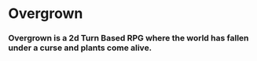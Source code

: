 # Overgrown

### Overgrown is a 2d Turn Based RPG where the world has fallen under a curse and plants come alive.
